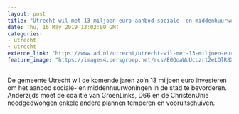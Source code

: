 ```yaml
---
layout: post
title: "Utrecht wil met 13 miljoen euro aanbod sociale- en middenhuurwoningen bevorderen"
date: Thu, 16 May 2019 13:02:00 GMT
categories: 
- utrecht 
- utrecht 
externe_link: "https://www.ad.nl/utrecht/utrecht-wil-met-13-miljoen-euro-aanbod-sociale-en-middenhuurwoningen-bevorderen~a870222e/"
feature_image: "https://images4.persgroep.net/rcs/E0OoaWuUcLzrt2eLQlR8XHjWZ20/diocontent/148258324/_fitwidth/400/?appId=21791a8992982cd8da851550a453bd7f&quality=0.7"
---
```


De gemeente Utrecht wil de komende jaren zo’n 13 miljoen euro investeren om het aanbod sociale- en middenhuurwoningen in de stad te bevorderen. Anderzijds moet de coalitie van GroenLinks, D66 en de ChristenUnie noodgedwongen enkele andere plannen temperen en vooruitschuiven.
